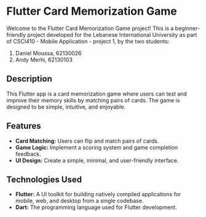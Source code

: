 # Flutter Card Memorization Game

Welcome to the Flutter Card Memorization Game project! This is a beginner-friendly project developed for the Lebanese International University as part of CSCI410 - Mobile Application - project 1, by the two students:
1. Daniel Moussa, 62130026
2. Andy Merhi, 62130103

## Description

This Flutter app is a card memorization game where users can test and improve their memory skills by matching pairs of cards. The game is designed to be simple, intuitive, and enjoyable.

## Features

- **Card Matching:** Users can flip and match pairs of cards.
- **Game Logic:** Implement a scoring system and game completion feedback.
- **UI Design:** Create a simple, minimal, and user-friendly interface.

## Technologies Used

- **Flutter:** A UI toolkit for building natively compiled applications for mobile, web, and desktop from a single codebase.
- **Dart:** The programming language used for Flutter development.
